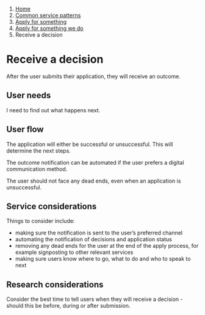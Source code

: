 1.  [Home](/)
2.	[Common service patterns](/common-service-patterns/overview)
3.  [Apply for something](/common-service-patterns/service-patterns/apply-for-something/overview)
4.  [Apply for something we do](/common-service-patterns/service-patterns/apply-for-something/apply-for-something-we-do/overview)
5.  Receive a decision

# Receive a decision

After the user submits their application, they will receive an outcome. 

## User needs

I need to find out what happens next.

## User flow 

The application will either be successful or unsuccessful. This will determine the next steps.

The outcome notification can be automated if the user prefers a digital communication method.

The user should not face any dead ends, even when an application is unsuccessful. 

## Service considerations

Things to consider include:

* making sure the notification is sent to the user’s preferred channel
* automating the notification of decisions and application status
* removing any dead ends for the user at the end of the apply process, for example signposting to other relevant services
* making sure users know where to go, what to do and who to speak to next

## Research considerations 

Consider the best time to tell users when they will receive a decision - should this be before, during or after submission.
